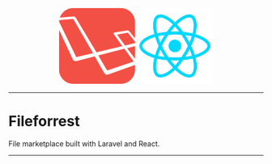 <p align="center">
    <img title="Laravel" height="150"  src="https://raw.githubusercontent.com/Ajvaro/fileforrest/master/public/images/laravel_logo.png" />
    <img title="React" height="150"  src="https://raw.githubusercontent.com/Ajvaro/fileforrest/master/public/images/React.js_logo.png" />
</p>

-----

# Fileforrest
File marketplace built with Laravel and React. 

---
